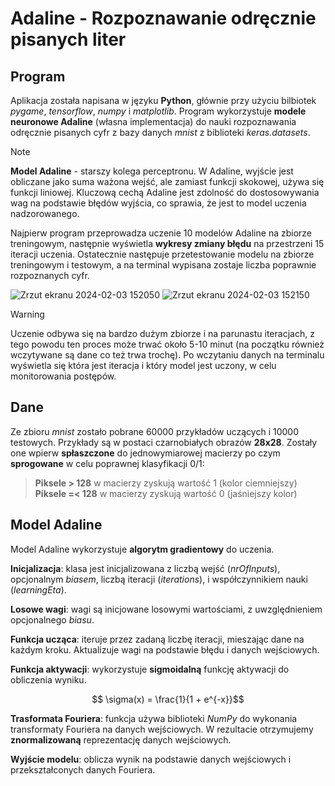 # Adaline - Rozpoznawanie odręcznie pisanych liter

## Program
Aplikacja została napisana w języku **Python**, głównie przy użyciu bilbiotek *pygame*, *tensorflow*, *numpy* i *matplotlib*.
Program wykorzystuje **modele neuronowe Adaline** (własna implementacja) do nauki rozpoznawania odręcznie pisanych cyfr z bazy
danych *mnist* z biblioteki *keras.datasets*.

> [!NOTE]
> **Model Adaline** - starszy kolega perceptronu. W Adaline, wyjście jest obliczane jako suma ważona wejść, ale zamiast funkcji skokowej, używa się funkcji liniowej.
> Kluczową cechą Adaline jest zdolność do dostosowywania wag na podstawie błędów wyjścia, co sprawia, że jest to model uczenia nadzorowanego.

Najpierw program przeprowadza uczenie 10 modelów Adaline na zbiorze treningowym, następnie wyświetla **wykresy zmiany błędu** na przestrzeni 15 iteracji uczenia.
Ostatecznie następuje przetestowanie modelu na zbiorze treningowym i testowym, a na terminal wypisana zostaje liczba poprawnie rozpoznanych cyfr.

![Zrzut ekranu 2024-02-03 152050](https://github.com/DarkArbiterr/Adaline/assets/75552617/a655f3e5-f083-4697-97e7-fb3809263df3)
![Zrzut ekranu 2024-02-03 152150](https://github.com/DarkArbiterr/Adaline/assets/75552617/2024265d-be40-4a9e-ae2c-6140d36231e0)

> [!WARNING]
> Uczenie odbywa się na bardzo dużym zbiorze i na parunastu iteracjach, z tego powodu ten proces może trwać około 5-10 minut (na początku również wczytywane są dane co też trwa trochę).
> Po wczytaniu danych na terminalu wyświetla się która jest iteracja i który model jest uczony, w celu monitorowania postępów.

## Dane
Ze zbioru *mnist* zostało pobrane 60000 przykładów uczących i 10000 testowych. Przykłady są w postaci czarnobiałych obrazów **28x28**. Zostały one wpierw **spłaszczone** do 
jednowymiarowej macierzy po czym **sprogowane** w celu poprawnej klasyfikacji 0/1:
> **Piksele > 128** w macierzy zyskują wartość 1 (kolor ciemniejszy)\
> **Piksele =< 128** w macierzy zyskują wartość 0 (jaśniejszy kolor)

## Model Adaline
Model Adaline wykorzystuje **algorytm gradientowy** do uczenia.

**Inicjalizacja**: klasa jest inicjalizowana z liczbą wejść (*nrOfInputs*), opcjonalnym *biasem*, liczbą iteracji (*iterations*), i współczynnikiem nauki (*learningEta*).

**Losowe wagi**: wagi są inicjowane losowymi wartościami, z uwzględnieniem opcjonalnego *biasu*.

**Funkcja ucząca**: iteruje przez zadaną liczbę iteracji, mieszając dane na każdym kroku. Aktualizuje wagi na podstawie błędu i danych wejściowych.

**Funkcja aktywacji**: wykorzystuje **sigmoidalną** funkcję aktywacji do obliczenia wyniku.
```math
 \sigma(x) = \frac{1}{1 + e^{-x}}
```

**Trasformata Fouriera**: funkcja używa biblioteki *NumPy* do wykonania transformaty Fouriera na danych wejściowych. 
W rezultacie otrzymujemy **znormalizowaną** reprezentację danych wejściowych.

**Wyjście modelu**: oblicza wynik na podstawie danych wejściowych i przekształconych danych Fouriera.
